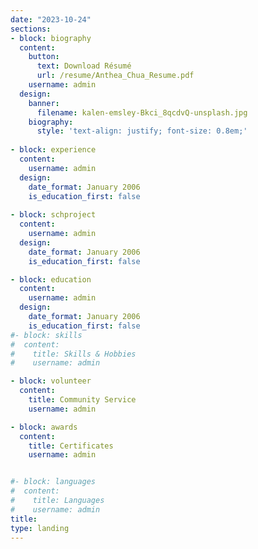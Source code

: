 ```yaml
---
date: "2023-10-24"
sections:
- block: biography
  content:
    button:
      text: Download Résumé
      url: /resume/Anthea_Chua_Resume.pdf
    username: admin
  design:
    banner:
      filename: kalen-emsley-Bkci_8qcdvQ-unsplash.jpg
    biography:
      style: 'text-align: justify; font-size: 0.8em;'
      
- block: experience
  content:
    username: admin
  design:
    date_format: January 2006
    is_education_first: false
  
- block: schproject
  content:
    username: admin
  design:
    date_format: January 2006
    is_education_first: false

- block: education
  content:
    username: admin
  design:
    date_format: January 2006
    is_education_first: false
#- block: skills
#  content:
#    title: Skills & Hobbies
#    username: admin

- block: volunteer
  content:
    title: Community Service
    username: admin

- block: awards
  content:
    title: Certificates
    username: admin


#- block: languages
#  content:
#    title: Languages
#    username: admin
title: 
type: landing
---
```

